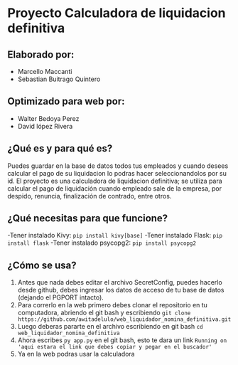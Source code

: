 # Proyecto Calculadora de liquidacion definitiva

## Elaborado por: 

- Marcello Maccanti
- Sebastian Buitrago Quintero

## Optimizado para web por: 
 
- Walter Bedoya Perez
- David lópez Rivera

## ¿Qué es y para qué es?

Puedes guardar en la base de datos todos tus empleados y cuando desees calcular el pago de su liquidacion lo podras hacer seleccionandolos por su id. 
El proyecto es una calculadora de liquidacion definitiva; se utiliza para calcular el pago de liquidación cuando empleado
sale de la empresa, por despido, renuncia, finalización de contrado, entre otros.

## ¿Qué necesitas para que funcione?

-Tener instalado Kivy:  `pip install kivy[base]`
-Tener instalado Flask: `pip install flask`
-Tener instalado psycopg2: `pip install psycopg2`

## ¿Cómo se usa?

1. Antes que nada debes editar el archivo SecretConfig, puedes hacerlo desde github, debes ingresar los datos de acceso de tu base de datos (dejando el PGPORT intacto).
2. Para correrlo en la web primero debes clonar el repositorio en tu computadora, abriendo el git bash y escribiendo  `git clone https://github.com/awitadelulo/web_liquidador_nomina_definitiva.git`
2. Luego deberas pararte en el archivo escribiendo en git bash `cd web_liquidador_nomina_definitiva`
3. Ahora escribes `py app.py` en el git bash, esto te dara un link `Running on 'aqui estara el link que debes copiar y pegar en el buscador' `
4. Ya en la web podras usar la calculadora


